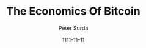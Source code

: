 ---
layout: media
title: The Economics Of Bitcoin
date: 1111-11-11
categories: ['Money and Austrian Economics']
author: ['Peter Surda']
excerpt: I spent a lot of time researching the proposed BitLicense and associated issues, and today I submitted my comments to the NYDFS. Here it is. kindly allow me to add my own comments to the proposed regulation Title 23, Chapter I, Part 200, henceforth “BitLicense”.
external_url: http://www.economicsofbitcoin.com/
---
